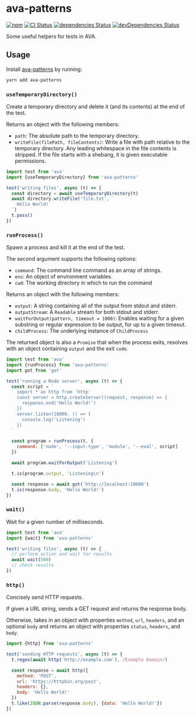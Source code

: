 # ava-patterns
[![npm](https://img.shields.io/npm/v/ava-patterns.svg)](https://www.npmjs.com/package/ava-patterns)
[![CI Status](https://github.com/vinsonchuong/ava-patterns/workflows/CI/badge.svg)](https://github.com/vinsonchuong/ava-patterns/actions?query=workflow%3ACI)
[![dependencies Status](https://david-dm.org/vinsonchuong/ava-patterns/status.svg)](https://david-dm.org/vinsonchuong/ava-patterns)
[![devDependencies Status](https://david-dm.org/vinsonchuong/ava-patterns/dev-status.svg)](https://david-dm.org/vinsonchuong/ava-patterns?type=dev)

Some useful helpers for tests in AVA.

## Usage
Install [ava-patterns](https://www.npmjs.com/package/ava-patterns)
by running:

```sh
yarn add ava-patterns
```

### `useTemporaryDirectory()`
Create a temporary directory and delete it (and its contents) at the end of the
test.

Returns an object with the following members:

- `path`: The absolute path to the temporary directory.
- `writeFile(filePath, fileContents)`: Write a file with path relative to the
  temporary directory. Any leading whitespace in the file contents is stripped.
  If the file starts with a shebang, it is given executable permissions.

```js
import test from 'ava'
import {useTemporaryDirectory} from 'ava-patterns'

test('writing files', async (t) => {
  const directory = await useTemporaryDirectory(t)
  await directory.writeFile('file.txt', `
    Hello World!
  `)
  t.pass()
})
```

### `runProcess()`
Spawn a process and kill it at the end of the test.

The second argument supports the following options:

- `command`: The command line command as an array of strings.
- `env`: An object of environment variables.
- `cwd`: The working directory in which to run the command

Returns an object with the following members:

- `output`: A string containing all of the output from stdout and stderr.
- `outputStream`: A `Readable` stream for both stdout and stderr.
- `waitForOutput(pattern, timeout = 1000)`: Enables waiting for a given
  substring or regular expression to be output, for up to a given timeout.
- `childProcess`: The underlying instance of `ChildProcess`

The returned object is also a `Promise` that when the process exits, resolves
with an object containing `output` and the exit `code`.

```js
import test from 'ava'
import {runProcess} from 'ava-patterns'
import got from 'got'

test('running a Node server', async (t) => {
  const script = `
    import * as http from 'http'
    const server = http.createServer((request, response) => {
      response.end('Hello World!')
    })
    server.listen(10000, () => {
      console.log('Listening')
    })
  `

  const program = runProcess(t, {
    command: ['node', '--input-type', 'module', '--eval', script]
  })

  await program.waitForOutput('Listening')

  t.is(program.output, 'Listening\n')

  const response = await got('http://localhost:10000')
  t.is(response.body, 'Hello World!')
})
```

### `wait()`
Wait for a given number of milliseconds.

```js
import test from 'ava'
import {wait} from 'ava-patterns'

test('writing files', async (t) => {
  // perform action and wait for results
  await wait(500)
  // check results
})
```

### `http()`
Concisely send HTTP requests.

If given a URL string, sends a GET request and returns the response body.

Otherwise, takes in an object with properties `method`, `url`, `headers`, and an
optional `body` and returns an object with properties `status`, `headers`, and
`body`.

```js
import {http} from 'ava-patterns'

test('sending HTTP requests', async (t) => {
  t.regex(await http('http://example.com'), /Example Domain/)

  const response = await http({
    method: 'POST',
    url: 'https://httpbin.org/post',
    headers: {},
    body: 'Hello World!'
  })
  t.like(JSON.parse(response.body), {data: 'Hello World!'})
})
```
